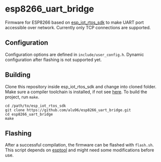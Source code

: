 # esp8266_uart_bridge
Firmware for ESP8266 based on [esp_iot_rtos_sdk](https://github.com/espressif/esp_iot_rtos_sdk) to make UART port accessible over network. Currently only TCP connections are supported.

## Configuration
Configuration options are defined in `include/user_config.h`. Dynamic configuration after flashing is not supported yet.

## Building
Clone this repository inside esp_iot_rtos_sdk and change into cloned folder.
Make sure a compiler toolchain is installed, if not see [here](https://github.com/esp8266/esp8266-wiki/wiki/Toolchain).
To build the project, run `make`.
```
cd /path/to/esp_iot_rtos_sdk
git clone https://github.com/alu96/esp8266_uart_bridge.git
cd esp8266_uart_bridge
make
```

## Flashing
After a successful compilation, the firmware can be flashed with `flash.sh`. This script depends on [esptool](https://github.com/themadinventor/esptool) and might need some modifications before use.
